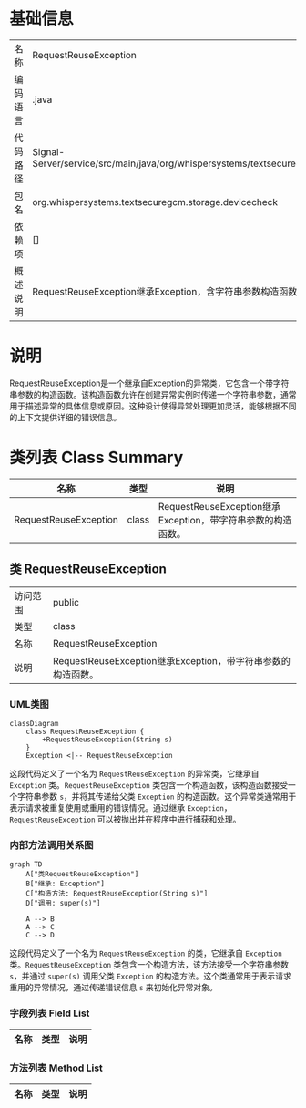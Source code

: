 # 基础信息

|      |      |
|------|------|
| 名称 | RequestReuseException |
| 编码语言 | .java |
| 代码路径 | Signal-Server/service/src/main/java/org/whispersystems/textsecuregcm/storage/devicecheck/RequestReuseException.java |
| 包名 | org.whispersystems.textsecuregcm.storage.devicecheck |
| 依赖项 | [] |
| 概述说明 | RequestReuseException继承Exception，含字符串参数构造函数。 |

# 说明

RequestReuseException是一个继承自Exception的异常类，它包含一个带字符串参数的构造函数。该构造函数允许在创建异常实例时传递一个字符串参数，通常用于描述异常的具体信息或原因。这种设计使得异常处理更加灵活，能够根据不同的上下文提供详细的错误信息。

# 类列表 Class Summary

| 名称   | 类型  | 说明 |
|-------|------|-------------|
| RequestReuseException | class | RequestReuseException继承Exception，带字符串参数的构造函数。 |



## 类 RequestReuseException

|      |      |
|------|------|
| 访问范围 | public |
| 类型 | class |
| 名称 | RequestReuseException |
| 说明 | RequestReuseException继承Exception，带字符串参数的构造函数。 |


### UML类图

```mermaid
classDiagram
    class RequestReuseException {
        +RequestReuseException(String s)
    }
    Exception <|-- RequestReuseException
```

这段代码定义了一个名为 `RequestReuseException` 的异常类，它继承自 `Exception` 类。`RequestReuseException` 类包含一个构造函数，该构造函数接受一个字符串参数 `s`，并将其传递给父类 `Exception` 的构造函数。这个异常类通常用于表示请求被重复使用或重用的错误情况。通过继承 `Exception`，`RequestReuseException` 可以被抛出并在程序中进行捕获和处理。


### 内部方法调用关系图

```mermaid
graph TD
    A["类RequestReuseException"]
    B["继承: Exception"]
    C["构造方法: RequestReuseException(String s)"]
    D["调用: super(s)"]

    A --> B
    A --> C
    C --> D
```

这段代码定义了一个名为 `RequestReuseException` 的类，它继承自 `Exception` 类。`RequestReuseException` 类包含一个构造方法，该方法接受一个字符串参数 `s`，并通过 `super(s)` 调用父类 `Exception` 的构造方法。这个类通常用于表示请求重用的异常情况，通过传递错误信息 `s` 来初始化异常对象。

### 字段列表 Field List

| 名称  | 类型  | 说明 |
|-------|-------|------|

### 方法列表 Method List

| 名称  | 类型  | 说明 |
|-------|-------|------|




